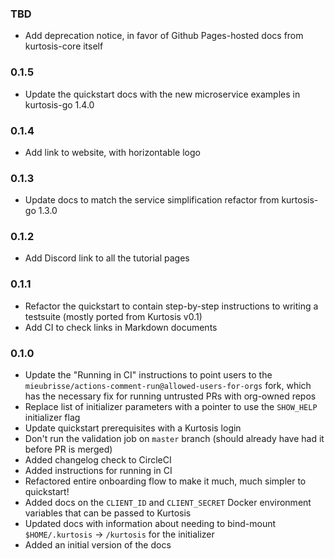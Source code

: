 ### TBD
* Add deprecation notice, in favor of Github Pages-hosted docs from kurtosis-core itself

### 0.1.5
* Update the quickstart docs with the new microservice examples in kurtosis-go 1.4.0

### 0.1.4
* Add link to website, with horizontable logo

### 0.1.3
* Update docs to match the service simplification refactor from kurtosis-go 1.3.0

### 0.1.2
* Add Discord link to all the tutorial pages

### 0.1.1
* Refactor the quickstart to contain step-by-step instructions to writing a testsuite (mostly ported from Kurtosis v0.1)
* Add CI to check links in Markdown documents

### 0.1.0
* Update the "Running in CI" instructions to point users to the `mieubrisse/actions-comment-run@allowed-users-for-orgs` fork, which has the necessary fix for running untrusted PRs with org-owned repos
* Replace list of initializer parameters with a pointer to use the `SHOW_HELP` initializer flag
* Update quickstart prerequisites with a Kurtosis login
* Don't run the validation job on `master` branch (should already have had it before PR is merged)
* Added changelog check to CircleCI
* Added instructions for running in CI
* Refactored entire onboarding flow to make it much, much simpler to quickstart!
* Added docs on the `CLIENT_ID` and `CLIENT_SECRET` Docker environment variables that can be passed to Kurtosis
* Updated docs with information about needing to bind-mount `$HOME/.kurtosis` -> `/kurtosis` for the initializer
* Added an initial version of the docs

